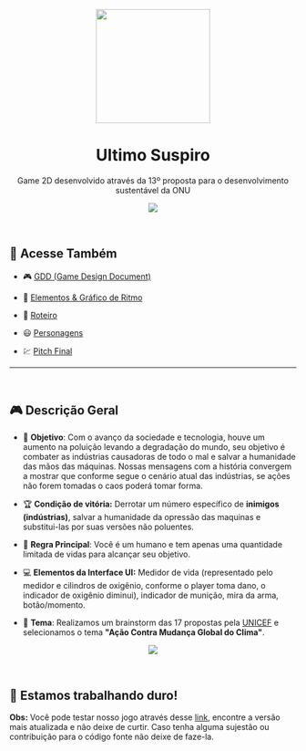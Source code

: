 <p align="center">
  <img src="https://i.pinimg.com/originals/8e/91/8c/8e918cb4a7076b6c70c0596f86687f93.png" width="200px"/>
</p>
             
<h1 align="center"> Ultimo Suspiro </h1>
<p align="center"> Game 2D desenvolvido através da 13º proposta para o desenvolvimento sustentável da ONU  </p>

<p align="center">
  <img src="https://i.pinimg.com/originals/e7/be/6f/e7be6f8db89e268ffd68e83e72b7ccd3.png" />  
</p>

&nbsp;  
## 📜 Acesse Também

- :video_game: [GDD (Game Design Document)](https://www.notion.so/GDD-Game-Design-Document-46744fa2e0cd4a07b76523d5e31fd5b7)

- :game_die: [Elementos & Gráfico de Ritmo](https://www.notion.so/Elementos-Gr-fico-de-Ritmo-f398b2ed48364488a4660663ef48fd5e)

- :scroll: [Roteiro](https://www.notion.so/Roteiro-59b1310a53e542d9aaa26c52f7800461)

- :smiley: [Personagens](https://www.notion.so/Personagens-83278da6909a499ca286b9106428eb48)

- :chart: [Pitch Final](https://docs.google.com/presentation/d/1gXJteckLWr6p47HAgvZDYsqJ-zUqSOM-WCogD6-jjBU/edit#slide=id.g442eb61d9d_0_23)

---


&nbsp;  
## 🎮 Descrição Geral

- :dart: **Objetivo**: Com o avanço da sociedade e tecnologia, houve um aumento na poluição levando a degradação do mundo, seu objetivo é combater as indústrias causadoras de todo o mal e salvar a humanidade das mãos das máquinas. Nossas mensagens com a história convergem a mostrar que conforme segue o cenário atual das indústrias, se ações não forem tomadas o caos poderá tomar forma. 

- :trophy: **Condição de vitória:** Derrotar um número específico de **inimigos (indústrias)**, salvar a humanidade da opressão das maquinas e substitui-las por suas versões não poluentes. 

- :rocket: **Regra Principal**: Você é um humano e tem apenas uma quantidade limitada de vidas para alcançar seu objetivo. 

- :computer: **Elementos da Interface UI:** Medidor de vida (representado pelo medidor e cilindros de oxigênio, conforme o player toma dano, o indicador de oxigênio diminui), indicador de munição, mira da arma, botão/momento.

- :tada: **Tema**: Realizamos um brainstorm das 17 propostas pela [UNICEF](https://nacoesunidas.org/pos2015/agenda2030/) e selecionamos o tema **"Ação Contra Mudança Global do Clima"**. 



<p align="center">
  <img src="https://images-ext-2.discordapp.net/external/dtAXvclgNQwGy7ULr1pyRxyyNhPD3DNWpVcDgRgCZtc/https/media.discordapp.net/attachments/742206906768031815/742207174452838410/Front_Walk_1.gif?width=375&height=375" />  
</p>


&nbsp;  
## 📜 Estamos trabalhando duro!
**Obs:** Você pode testar nosso jogo através desse [link](https://drive.google.com/drive/folders/1O-sXteg7ZK1NJd3yL3D4E8eeYvZa0wO-), encontre a versão mais atualizada e não deixe de curtir. Caso tenha alguma sujestão ou contribuição para o código fonte não deixe de faze-la.




